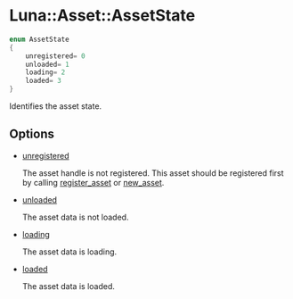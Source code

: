 # Luna::Asset::AssetState

```c++
enum AssetState
{
    unregistered= 0
    unloaded= 1
    loading= 2
    loaded= 3
}
```

Identifies the asset state. 

## Options
* [unregistered](group___asset_1ggab13244cbadc637f8b1d99534d1c4cc3ba7024db6aaf8e0fac22cd773f9b87f6bd.md)

    The asset handle is not registered. This asset should be registered first by calling [register_asset](group___asset_1ga2761d87367e59f0ff5d6e2726f21d800.md) or [new_asset](group___asset_1gaadb45644d9fc944348496f81119ea679.md). 

* [unloaded](group___asset_1ggab13244cbadc637f8b1d99534d1c4cc3ba5b2b01043b2bd78a7c1a811011197929.md)

    The asset data is not loaded. 

* [loading](group___asset_1ggab13244cbadc637f8b1d99534d1c4cc3baa14fa2166ed698f3d04061f57e5ab9b9.md)

    The asset data is loading. 

* [loaded](group___asset_1ggab13244cbadc637f8b1d99534d1c4cc3ba2430fe39e225818bd957ed4cb53eb770.md)

    The asset data is loaded. 

